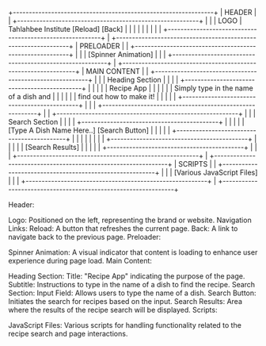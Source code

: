 +---------------------------------------------------------------+
|                        HEADER                                |
| +---------------------------------------------------------+ |
| |    LOGO     |  Tahlahbee Institute       [Reload] [Back] | |
| |             |                                 |           | |
| +---------------------------------------------------------+ |
+---------------------------------------------------------------+
|                        PRELOADER                             |
| +---------------------------------------------------------+ |
| |                 [Spinner Animation]                     | |
| +---------------------------------------------------------+ |
+---------------------------------------------------------------+
|                        MAIN CONTENT                          |
| +---------------------------------------------------------+ |
| |                    Heading Section                       | |
| | +---------------------------------------------+         | |
| | | Recipe App                                |           | |
| | | Simply type in the name of a dish and     |           | |
| | | find out how to make it!                 |           | |
| | +---------------------------------------------+         | |
| +---------------------------------------------------------+ |
| +---------------------------------------------------------+ |
| |                     Search Section                       | |
| | +-------------------------------------------+         | |
| | | [Type A Dish Name Here..] [Search Button] |         | |
| | +-------------------------------------------+         | |
| |                                                       | |
| | +-------------------------------------------+         | |
| | | [Search Results]                         |         | |
| | +-------------------------------------------+         | |
| +---------------------------------------------------------+ |
+---------------------------------------------------------------+
|                        SCRIPTS                               |
| +---------------------------------------------------------+ |
| |       [Various JavaScript Files]                       | |
| +---------------------------------------------------------+ |
+---------------------------------------------------------------+


Header:

Logo: Positioned on the left, representing the brand or website.
Navigation Links:
Reload: A button that refreshes the current page.
Back: A link to navigate back to the previous page.
Preloader:

Spinner Animation: A visual indicator that content is loading to enhance user experience during page load.
Main Content:

Heading Section:
Title: "Recipe App" indicating the purpose of the page.
Subtitle: Instructions to type in the name of a dish to find the recipe.
Search Section:
Input Field: Allows users to type the name of a dish.
Search Button: Initiates the search for recipes based on the input.
Search Results: Area where the results of the recipe search will be displayed.
Scripts:

JavaScript Files: Various scripts for handling functionality related to the recipe search and page interactions.